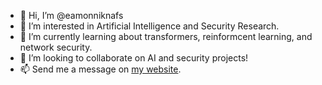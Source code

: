 - 👋 Hi, I’m @eamonniknafs
- 👀 I’m interested in Artificial Intelligence and Security Research.
- 🌱 I’m currently learning about transformers, reinformcent learning, and network security.
- 💞️ I’m looking to collaborate on AI and security projects!
- 📫 Send me a message on [my website](https://eamonniknafs.com). 

<!---
eamonniknafs/eamonniknafs is a ✨ special ✨ repository because its `README.md` (this file) appears on your GitHub profile.
You can click the Preview link to take a look at your changes.
--->
